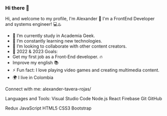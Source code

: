 ### Hi there 👋

Hi, and welcome to my profile, I'm Alexander 👋
I'm a FrontEnd Developer and systems engineer! 💻♨️

* 🔭 I’m currently study in Academia Geek.
* 🌱 I’m constantly learning new technologies.
* 👯 I’m looking to collaborate with other content creators.
* 🥅 2022 & 2023 Goals:
* Get my first job as a Front-End developer. 🔥
* Improve my english 📚
* ⚡ Fun fact: I love playing video games and creating multimedia content.
* 🌍 I live in Colombia

Connect with me:
alexander-tavera-rojas/ 


Languages and Tools:
Visual Studio Code Node.js React Firebase Git GitHub

Redux JavaScript HTML5 CSS3 Bootstrap


